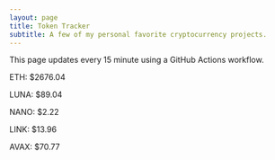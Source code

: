 ```yaml
---
layout: page
title: Token Tracker
subtitle: A few of my personal favorite cryptocurrency projects.
---
```


 This page updates every 15 minute using a GitHub Actions workflow.

<!--BEGINCRYPTOINPUT-->
ETH: $2676.04

LUNA: $89.04

NANO: $2.22

LINK: $13.96

AVAX: $70.77

<!--ENDCRYPTOINPUT-->
